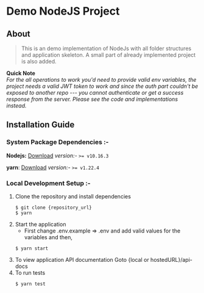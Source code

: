 # Demo NodeJS Project

## About
> This is an demo implementation of NodeJs with all folder structures and application skeleton. A small part of already implemented project is also added.

**Quick Note** <br />
_For the all operations to work you'd need to provide valid env variables, the project needs a valid JWT token to work and since the auth part couldn't be exposed to another repo --- you cannot authenticate or get a success response from the server. Please see the code and implementations instead._

## Installation Guide

### System Package Dependencies :-
 **Nodejs:** [Download](https://nodejs.org/en/download/)
_version:-_ `>= v10.16.3`

 **yarn**: [Download](https://classic.yarnpkg.com/en/docs/install)
_version:-_ `>= v1.22.4`

### Local Development Setup :-
1. Clone the repository and install dependencies
	 ```
	 $ git clone {repository_url}
	 $ yarn
	```	 
2. Start the application
    * First change .env.example => .env and add valid values for the variables and then,
	```
	$ yarn start
	```
3. To view application API documentation
	 Goto {local or hostedURL}/api-docs
4. To run tests
	```
	$ yarn test
	```
